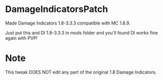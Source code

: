 # DamageIndicatorsPatch

Made Damage Indicators 1.8-3.3.3 compatible with MC 1.8.9.

Just put this and DI 1.8-3.3.3 in mods folder and you'll found DI works fine again with PVP!

# Note

This tweak DOES NOT edit any part of the original 1.8 Damage Indicators.
